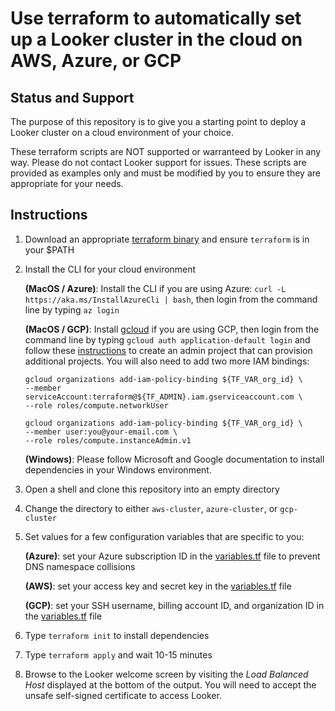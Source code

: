# Use terraform to automatically set up a Looker cluster in the cloud on AWS, Azure, or GCP

## Status and Support
The purpose of this repository is to give you a starting point to  deploy a Looker cluster on a cloud environment of your choice.

These terraform scripts are NOT supported or warranteed by Looker in any way. Please do not contact Looker support for issues. These scripts are provided as examples only and must be modified by you to ensure they are appropriate for your needs.

## Instructions
1. Download an appropriate [terraform binary](https://www.terraform.io/downloads.html) and ensure `terraform` is in your $PATH
2. Install the CLI for your cloud environment

    **(MacOS / Azure)**: Install the CLI if you are using Azure:
    `curl -L https://aka.ms/InstallAzureCli | bash`, then login from the command line by typing `az login`

    **(MacOS / GCP)**: Install [gcloud](https://cloud.google.com/sdk/install) if you are using GCP, then login from the command line by typing `gcloud auth application-default login` and follow these  [instructions](https://cloud.google.com/community/tutorials/managing-gcp-projects-with-terraform) to create an admin project that can provision additional projects. You will also need to
    add two more IAM bindings:
    ```
    gcloud organizations add-iam-policy-binding ${TF_VAR_org_id} \
    --member serviceAccount:terraform@${TF_ADMIN}.iam.gserviceaccount.com \
    --role roles/compute.networkUser

    gcloud organizations add-iam-policy-binding ${TF_VAR_org_id} \
    --member user:you@your-email.com \
    --role roles/compute.instanceAdmin.v1
    ```

    **(Windows)**: Please follow Microsoft and Google documentation to install dependencies in your Windows environment.

3. Open a shell and clone this repository into an empty directory
4. Change the directory to either `aws-cluster`, `azure-cluster`, or `gcp-cluster`
5. Set values for a few configuration variables that are specific to you:

    **(Azure)**: set your Azure subscription ID in the [variables.tf](https://github.com/drewgillson/looker_cluster_terraform/blob/master/azure-cluster/variables.tf) file to prevent DNS namespace collisions

    **(AWS)**: set your access key and secret key in the [variables.tf](https://github.com/drewgillson/looker_cluster_terraform/blob/master/aws-cluster/variables.tf) file

    **(GCP)**: set your SSH username, billing account ID, and organization ID in the [variables.tf](https://github.com/drewgillson/looker_cluster_terraform/blob/master/gcp-cluster/variables.tf) file 

6. Type `terraform init` to install dependencies
7. Type `terraform apply` and wait 10-15 minutes

8. Browse to the Looker welcome screen by visiting the _Load Balanced Host_ displayed at the bottom of the output. You will need to accept the unsafe self-signed certificate to access Looker.
